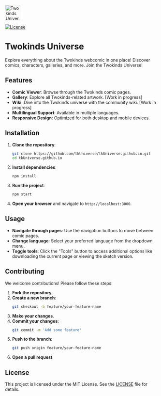 <img alt="Twokinds Universe" src="https://tkuniverse.space/img/logo.svg" width="50px" height="50px">

[![License](https://img.shields.io/github/license/tkuniverse/tkUniverse.github.io)](https://github.com/tkuniverse/tkUniverse.github.io/blob/main/LICENSE)

# Twokinds Universe

Explore everything about the Twokinds webcomic in one place! Discover comics, characters, galleries, and more. Join the Twokinds Universe!

## Features

- **Comic Viewer**: Browse through the Twokinds comic pages.
- **Gallery**: Explore all Twokinds-related artwork. [Work in progress]
- **Wiki**: Dive into the Twokinds universe with the community wiki. [Work in progress]
- **Multilingual Support**: Available in multiple languages.
- **Responsive Design**: Optimized for both desktop and mobile devices.

## Installation

1. **Clone the repository**:
   ```sh
   git clone https://github.com/tkUniverse/tkUniverse.github.io.git
   cd tkUniverse.github.io
   ```

2. **Install dependencies**:
   ```sh
   npm install
   ```

3. **Run the project**:
   ```sh
   npm start
   ```

4. **Open your browser** and navigate to `http://localhost:3000`.

## Usage

- **Navigate through pages**: Use the navigation buttons to move between comic pages.
- **Change language**: Select your preferred language from the dropdown menu.
- **Toggle tools**: Click the "Tools" button to access additional options like downloading the current page or viewing the sketch version.

## Contributing

We welcome contributions! Please follow these steps:

1. **Fork the repository**.
2. **Create a new branch**:
   ```sh
   git checkout -b feature/your-feature-name
   ```
3. **Make your changes**.
4. **Commit your changes**:
   ```sh
   git commit -m 'Add some feature'
   ```
5. **Push to the branch**:
   ```sh
   git push origin feature/your-feature-name
   ```
6. **Open a pull request**.

## License

This project is licensed under the MIT License. See the [LICENSE](LICENSE) file for details.
